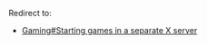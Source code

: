 Redirect to:

*   [Gaming#Starting games in a separate X server](/index.php?title=Gaming&redirect=no#Starting_games_in_a_separate_X_server "Gaming")